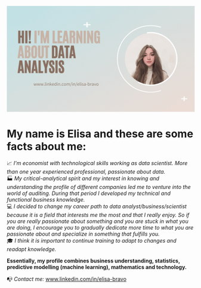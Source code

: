 ![](https://github.com/bravovielisa/bravovielisa/blob/main/GitHub%20.gif)

# My name is Elisa and these are some facts about me:  



📈 *I'm economist with technological skills working as data scientist. More than one year experienced professional, passionate about data.*  
🏭 *My critical-analytical spirit and my interest in knowing and understanding the profile of different companies led me to venture into the world of auditing. During that period I developed my technical and functional business knowledge.*  
💻 *I decided to change my career path to data analyst/business/scientist because it is a field that interests me the most and that I really enjoy. So if you are really passionate about something and you are stuck in what you are doing, I encourage you to gradually dedicate more time to what you are passionate about and specialize in something that fulfills you.*  
🎓 *I think it is important to continue training to adapt to changes and readapt knowledge.*  


**Essentially, my profile combines business understanding, statistics, predictive modelling (machine learning), mathematics and technology.**  


📭 *Contact me:* <span style="color:blue">www.linkedin.com/in/elisa-bravo</span>
